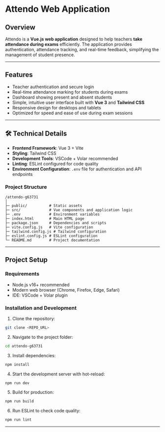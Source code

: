 # Attendo Web Application

## Overview

Attendo is a **Vue.js web application** designed to help teachers **take attendance during exams** efficiently. The application provides authentication, attendance tracking, and real-time feedback, simplifying the management of student presence.

---

## Features

* Teacher authentication and secure login
* Real-time attendance marking for students during exams
* Dashboard showing present and absent students
* Simple, intuitive user interface built with **Vue 3** and **Tailwind CSS**
* Responsive design for desktops and tablets
* Optimized for speed and ease of use during exam sessions

---

## 🛠 Technical Details

* **Frontend Framework**: Vue 3 + Vite
* **Styling**: Tailwind CSS
* **Development Tools**: VSCode + Volar recommended
* **Linting**: ESLint configured for code quality
* **Environment Configuration**: `.env` file for authentication and API endpoints

### Project Structure

```
/attendo-g63731
│
├─ public/          # Static assets
├─ src/             # Vue components and application logic
├─ .env             # Environment variables
├─ index.html       # Main HTML page
├─ package.json     # Dependencies and scripts
├─ vite.config.js   # Vite configuration
├─ tailwind.config.js # Tailwind configuration
├─ eslint.config.js # ESLint configuration
└─ README.md        # Project documentation
```

---

## Project Setup

### Requirements

* Node.js v16+ recommended
* Modern web browser (Chrome, Firefox, Edge, Safari)
* IDE: VSCode + Volar plugin

### Installation and Development

1. Clone the repository:

```bash
git clone <REPO_URL>
```

2. Navigate to the project folder:

```bash
cd attendo-g63731
```

3. Install dependencies:

```bash
npm install
```

4. Start the development server with hot-reload:

```bash
npm run dev
```

5. Build for production:

```bash
npm run build
```

6. Run ESLint to check code quality:

```bash
npm run lint
```
---
